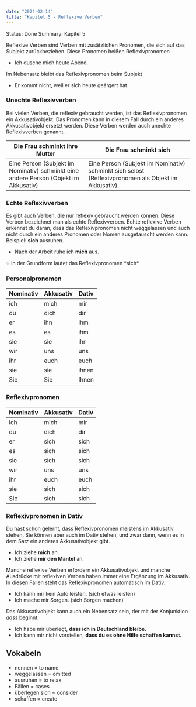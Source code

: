 ```yaml
---
date: "2024-02-14"
title: "Kapitel 5 - Reflexive Verben"
---
```


Status: Done
Summary: Kapitel 5

Reflexive Verben sind Verben mit zusätzlichen Pronomen, die sich auf das Subjekt zurückbeziehen. Diese Pronomen heißen Reflexivpronomen

- Ich dusche mich heute Abend.

Im Nebensatz bleibt das Reflexivpronomen beim Subjekt

- Er kommt nicht, weil er sich heute geärgert hat.

### Unechte Reflexivverben

Bei vielen Verben, die reflexiv gebraucht werden, ist das Reflexivpronomen ein Akkusativobjekt. Das Pronomen kann in diesem Fall durch ein anderes Akkusativobjekt ersetzt werden. Diese Verben werden auch unechte Reflexivverben genannt. 

| Die Frau schminkt ihre Mutter                                                        | Die Frau schminkt sich                                                                             |
| ------------------------------------------------------------------------------------ | -------------------------------------------------------------------------------------------------- |
| Eine Person (Subjekt im Nominativ) schminkt eine andere Person (Objekt im Akkusativ) | Eine Person (Subjekt im Nominativ) schminkt sich selbst (Reflexivpronomen als Objekt im Akkusativ) |

### Echte Reflexivverben

Es gibt auch Verben, die nur reflexiv gebraucht werden können. Diese Verben bezeichnet man als echte Reflexivverben. Echte reflexive Verben erkennst du daran, dass das Reflexivpronomen nicht weggelassen und auch nicht durch ein anderes Pronomen oder Nomen ausgetauscht werden kann. Beispiel: **sich** ausruhen. 

- Nach der Arbeit ruhe ich **mich** aus.

<aside>
💡 In der Grundform lautet das Reflexivpronomen *sich*

</aside>

### Personalpronomen

| Nominativ | Akkusativ | Dativ |
| --------- | --------- | ----- |
| ich       | mich      | mir   |
| du        | dich      | dir   |
| er        | ihn       | ihm   |
| es        | es        | ihm   |
| sie       | sie       | ihr   |
| wir       | uns       | uns   |
| ihr       | euch      | euch  |
| sie       | sie       | ihnen |
| Sie       | Sie       | Ihnen |

### Reflexivpronomen

| Nominativ | Akkusativ | Dativ |
| --------- | --------- | ----- |
| ich       | mich      | mir   |
| du        | dich      | dir   |
| er        | sich      | sich  |
| es        | sich      | sich  |
| sie       | sich      | sich  |
| wir       | uns       | uns   |
| ihr       | euch      | euch  |
| sie       | sich      | sich  |
| Sie       | sich      | sich  |

### Reflexivpronomen in Dativ

Du hast schon gelernt, dass Reflexivpronomen meistens im Akkusativ stehen. Sie können aber auch im Dativ stehen, und zwar dann, wenn es in dem Satz ein anderes Akkusativobjekt gibt. 

- Ich ziehe **mich** an.
- Ich ziehe **mir den Mantel** an.

Manche reflexive Verben erfordern ein Akkusativobjekt und manche Ausdrücke mit reflexiven Verben haben immer eine Ergänzung im Akkusativ. In diesen Fällen steht das Reflexivpronomen automatisch im Dativ.

- Ich kann mir kein Auto leisten. (sich etwas leisten)
- Ich mache mir Sorgen. (sich Sorgen machen)

Das Akkusativobjekt kann auch ein Nebensatz sein, der mit der Konjunktion *dass* beginnt.

- Ich habe mir überlegt, **dass ich in Deutschland bleibe.**
- Ich kann mir nicht vorstellen, **dass du es ohne Hilfe schaffen kannst.**

## Vokabeln

- nennen = to name
- weggelassen = omitted
- ausruhen = to relax
- Fällen = cases
- überlegen sich = consider
- schaffen = create